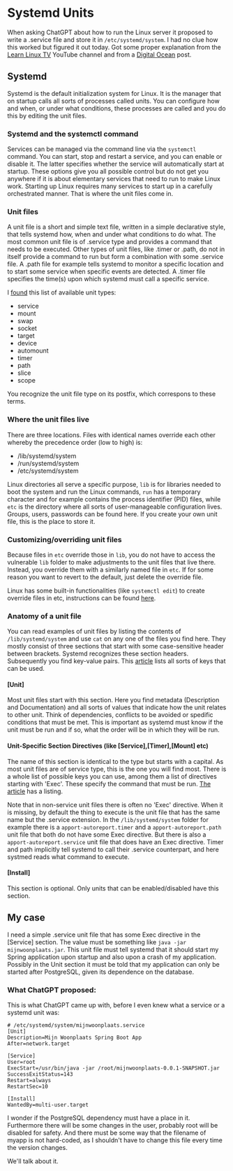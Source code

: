 # Systemd Units

When asking ChatGPT about how to run the Linux server it proposed to write a .service file and store it in `/etc/systemd/system`. I had no clue how this worked but figured it out today. Got some proper explanation from the [Learn Linux TV](https://www.youtube.com/watch?v=Kzpm-rGAXos) YouTube channel and from a [Digital Ocean](https://www.digitalocean.com/community/tutorials/understanding-systemd-units-and-unit-files) post.

## Systemd

Systemd is the default initialization system for Linux. It is the manager that on startup calls all sorts of processes called units. You can configure how and when, or under what conditions, these processes are called and you do this by editing the unit files.

### Systemd and the systemctl command

Services can be managed via the command line via the `systemctl` command. You can start, stop and restart a service, and you can enable or disable it. The latter specifies whether the service will automatically start at startup. These options give you all possible control but do not get you anywhere if it is about elementary services that need to run to make Linux work. Starting up Linux requires many services to start up in a carefully orchestrated manner. That is where the unit files come in.

### Unit files

A unit file is a short and simple text file, written in a simple declarative style, that tells systemd how, when and under what conditions to do what. The most common unit file is of .service type and provides a command that needs to be executed. Other types of unit files, like .timer or .path, do not in itself provide a command to run but form a combination with some .service file. A .path file for example tells systemd to monitor a specific location and to start some service when specific events are detected. A .timer file specifies the time(s) upon which systemd must call a specific service.

I [found](https://docs.oracle.com/en/operating-systems/oracle-linux/8/systemd/SystemdUnits.html) this list of available unit types:

- service
- mount
- swap
- socket
- target
- device
- automount
- timer
- path
- slice
- scope

You recognize the unit file type on its postfix, which correspons to these terms.

### Where the unit files live

There are three locations. Files with identical names override each other whereby the precedence order (low to high) is:

- /lib/systemd/system
- /run/systemd/system
- /etc/systemd/system

Linux directories all serve a specific purpose, `lib` is for libraries needed to boot the system and run the Linux commands, `run` has a temporary character and for example contains the process identifier (PID) files, while `etc` is the directory where all sorts of user-manageable configuration lives. Groups, users, passwords can be found here. If you create your own unit file, this is the place to store it.

### Customizing/overriding unit files

Because files in `etc` override those in `lib`, you do not have to access the vulnerable `lib` folder to make adjustments to the unit files that live there. Instead, you override them with a similarly named file in `etc`. If for some reason you want to revert to the default, just delete the override file.

Linux has some built-in functionalities (like `systemctl edit`) to create override files in etc, instructions can be found [here](https://youtu.be/Kzpm-rGAXos?si=gjz2nnVjVaYTsT8b&t=1982).

### Anatomy of a unit file

You can read examples of unit files by listing the contents of `/lib/systemd/system` and use `cat` on any one of the files you find here. They mostly consist of three sections that start with some case-sensitive header between brackets. Systemd recognizes these section headers. Subsequently you find key-value pairs. This [article](https://www.digitalocean.com/community/tutorials/understanding-systemd-units-and-unit-files) lists all sorts of keys that can be used.

#### [Unit]

Most unit files start with this section. Here you find metadata (Description and Documentation) and all sorts of values that indicate how the unit relates to other unit. Think of dependencies, conflicts to be avoided or spedific conditions that must be met. This is important as systemd must know if the unit must be run and if so, what the order will be in which they will be run.

#### Unit-Specific Section Directives (like [Service],[Timer],[Mount] etc)

The name of this section is identical to the type but starts with a capital. As most unit files are of service type, this is the one you will find most. There is a whole list of possible keys you can use, among them a list of directives starting with 'Exec'. These specify the command that must be run. [The article](https://www.digitalocean.com/community/tutorials/understanding-systemd-units-and-unit-files) has a listing.

Note that in non-service unit files there is often no 'Exec' directive. When it is missing, by default the thing to execute is the unit file that has the same name but the .service extension. In the `/lib/systemd/system` folder for example there is a `apport-autoreport.timer` and a `apport-autoreport.path` unit file that both do not have some Exec directive. But there is also a `apport-autoreport.service` unit file that does have an Exec directive. Timer and path implicitly tell systemd to call their .service counterpart, and here systmed reads what command to execute.

#### [Install]

This section is optional. Only units that can be enabled/disabled have this section.

## My case

I need a simple .service unit file that has some Exec directive in the [Service] section. The value must be something like `java -jar mijnwoonplaats.jar`. This unit file must tell systemd that it should start my Spring application upon startup and also upon a crash of my application. Possibly in the Unit section it must be told that my application can only be started after PostgreSQL, given its dependence on the database.

### What ChatGPT proposed:

This is what ChatGPT came up with, before I even knew what a service or a systemd unit was:

```
# /etc/systemd/system/mijnwoonplaats.service
[Unit]
Description=Mijn Woonplaats Spring Boot App
After=network.target

[Service]
User=root
ExecStart=/usr/bin/java -jar /root/mijnwoonplaats-0.0.1-SNAPSHOT.jar
SuccessExitStatus=143
Restart=always
RestartSec=10

[Install]
WantedBy=multi-user.target
```

I wonder if the PostgreSQL dependency must have a place in it. Furthermore there will be some changes in the user, probably root will be disabled for safety. And there must be some way that the filename of myapp is not hard-coded, as I shouldn't have to change this file every time the version changes. 

We'll talk about it.


 
